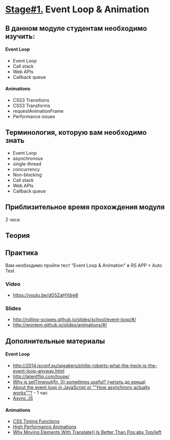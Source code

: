 # [Stage#1.](../../) Event Loop & Animation
## В данном модуле студентам необходимо изучить:
#### Event Loop
- Event Loop
- Call stack
- Web APIs
- Callback queue

#### Animations
- CSS3 Transitions
- CSS3 Transforms
- requestAnimationFrame
- Performance issues

## Терминология, которую вам необходимо знать
- Event Loop
- asynchronous
- single-thread
- concurrency
- Non-blocking
- Call stack
- Web APIs
- Callback queue

## Приблизительное время прохождения модуля
2 часа

## Теория 
## Практика
Вам необходимо пройти тест "Event Loop & Animation" в RS APP > Auto Test
### Video
- https://youtu.be/dG5ZaHYdre8

### Slides
- http://rolling-scopes.github.io/slides/school/event-loop/#/
- http://wontem.github.io/slides/animations/#/

## Дополнительные материалы
#### Event Loop
- http://2014.jsconf.eu/speakers/philip-roberts-what-the-heck-is-the-event-loop-anyway.html
- http://latentflip.com/loupe/
- [Why is setTimeout(fn, 0) sometimes useful? (читать до конца)](http://stackoverflow.com/questions/779379/why-is-settimeoutfn-0-sometimes-useful)
- [About the event loop in JavaScript or ""How asynchrony actually works""?](https://www.youtube.com/watch?v=8aGhZQkoFbQ) - 1 час
- [Async JS](https://www.youtube.com/watch?v=EBKPtN7sjYc)

#### Animations
- [CSS Timing Functions](http://www.smashingmagazine.com/2014/04/15/understanding-css-timing-functions/)
- [High Performance Animations](http://www.smashingmagazine.com/2014/04/15/understanding-css-timing-functions/)
- [Why Moving Elements With Translate() Is Better Than Pos:abs Top/left](http://www.paulirish.com/2012/why-moving-elements-with-translate-is-better-than-posabs-topleft/)
